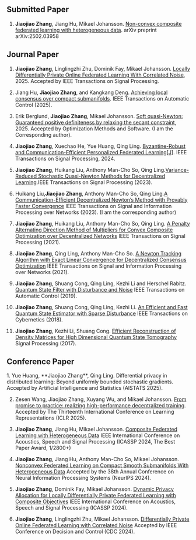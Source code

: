 <h2 class="category">Submitted Paper</h2>

1. **Jiaojiao Zhang**, Jiang Hu, Mikael Johansson. [Non-convex composite federated learning with heterogeneous data](https://arxiv.org/abs/2502.03958). arXiv preprint arXiv:2502.03958



<h2 class="category">Journal Paper</h2>

1. **Jiaojiao Zhang**, Linglingzhi Zhu, Dominik Fay, Mikael Johansson. [Locally Differentially Private Online Federated Learning With Correlated Noise](https://arxiv.org/abs/2411.18752), 2025. Accepted by IEEE Transactions on Signal Processing. 

2. Jiang Hu, **Jiaojiao Zhang**, and Kangkang Deng. [Achieving local consensus over compact submanifolds](https://ieeexplore.ieee.org/document/10903988). IEEE Transactions on Automatic Control (2025).

3. Erik Berglund, **Jiaojiao Zhang**, Mikael Johansson. [Soft quasi-Newton: Guaranteed positive definiteness by relaxing the secant constraint](https://arxiv.org/abs/2403.02448), 2025. Accepted by Optimization Methods and Software. (I am the Corresponding author).

4. **Jiaojiao Zhang**, Xuechao He, Yue Huang, Qing Ling. [Byzantine-Robust and Communication-Efficient Personalized Federated Learning[J]](https://dl.acm.org/doi/10.1109/TSP.2024.3514802). IEEE Transactions on Signal Processing, 2024. 

5. **Jiaojiao Zhang**, Huikang Liu, Anthony Man-Cho So, Qing Ling.[Variance-Reduced Stochastic Quasi-Newton Methods for Decentralized Learning](https://ieeexplore.ieee.org/document/10034848).IEEE Transactions on Signal Processing (2023).

6. Huikang Liu,**Jiaojiao Zhang**, Anthony Man-Cho So, Qing Ling.[A Communication-Efficient Decentralized Newton’s Method with Provably Faster Convergence](https://ieeexplore.ieee.org/document/10171985)
IEEE Transactions on Signal and Information Processing over Networks (2023). (I am the corresponding author)

7. **Jiaojiao Zhang**, Huikang Liu, Anthony Man-Cho So, Qing Ling. [A Penalty Alternating Direction Method of Multipliers for Convex Composite Optimization over Decentralized Networks](https://ieeexplore.ieee.org/abstract/document/9466405) IEEE Transactions on Signal Processing (2021).

8. **Jiaojiao Zhang**, Qing Ling, Anthony Man-Cho So. [A Newton Tracking Algorithm with Exact Linear Convergence for Decentralized Consensus Optimization](https://ieeexplore.ieee.org/document/9442938) IEEE Transactions on Signal and Information Processing over Networks (2021).

9. **Jiaojiao Zhang**, Shuang Cong, Qing Ling, Kezhi Li and Herschel Rabitz. [Quantum State Filter with Disturbance and Noise](https://ieeexplore.ieee.org/document/8794729) IEEE Transactions on Automatic Control (2019).

10. **Jiaojiao Zhang**, Shuang Cong, Qing Ling, Kezhi Li. [An Efficient and Fast Quantum State Estimator
with Sparse Disturbance](https://ieeexplore.ieee.org/document/8354810) IEEE Transactions on Cybernetics (2018).

11. **Jiaojiao Zhang**, Kezhi Li, Shuang Cong. [Efficient Reconstruction of Density Matrices for High Dimensional Quantum State Tomography](https://www.sciencedirect.com/science/article/abs/pii/S0165168417301354) Signal Processing (2017).

<h2 class="category">Conference Paper</h2>
1. Yue Huang, **Jiaojiao Zhang**, Qing Ling. Differential privacy in distributed learning: Beyond uniformly bounded stochastic gradients. Accepted by Artificial Intelligence and Statistics (AISTATS 2025). 

2. Zesen Wang, Jiaojiao Zhang, Xuyang Wu, and Mikael Johansson. [From promise to practice: realizing high-performance decentralized training](https://arxiv.org/pdf/2410.11998). Accepted by The Thirteenth International Conference on Learning Representations (ICLR 2025).

3. **Jiaojiao Zhang**, Jiang Hu, Mikael Johansson. [Composite Federated Learning with Heterogeneous Data](https://arxiv.org/abs/2309.01795) IEEE International Conference on Acoustics, Speech and Signal Processing (ICASSP 2024, The Best Paper Award, 1/2800+)

4. **Jiaojiao Zhang**, Jiang Hu, Anthony Man-Cho So, Mikael Johansson. [Nonconvex Federated Learning on Compact Smooth Submanifolds With Heterogeneous Data](https://arxiv.org/abs/2406.08465) Accepted by the 38th Annual Conference on Neural Information Processing Systems (NeurIPS 2024).

5. **Jiaojiao Zhang**, Dominik Fay, Mikael Johansson. [Dynamic Privacy Allocation for Locally Differentially Private Federated Learning with Composite Objectives](https://arxiv.org/abs/2308.01139) IEEE International Conference on Acoustics, Speech and Signal Processing (ICASSP 2024).

6. **Jiaojiao Zhang**, Linglingzhi Zhu, Mikael Johansson. [Differentially Private Online Federated Learning with Correlated Noise](https://arxiv.org/abs/2403.16542) Accepted by IEEE Conference on Decision and Control (CDC 2024).

